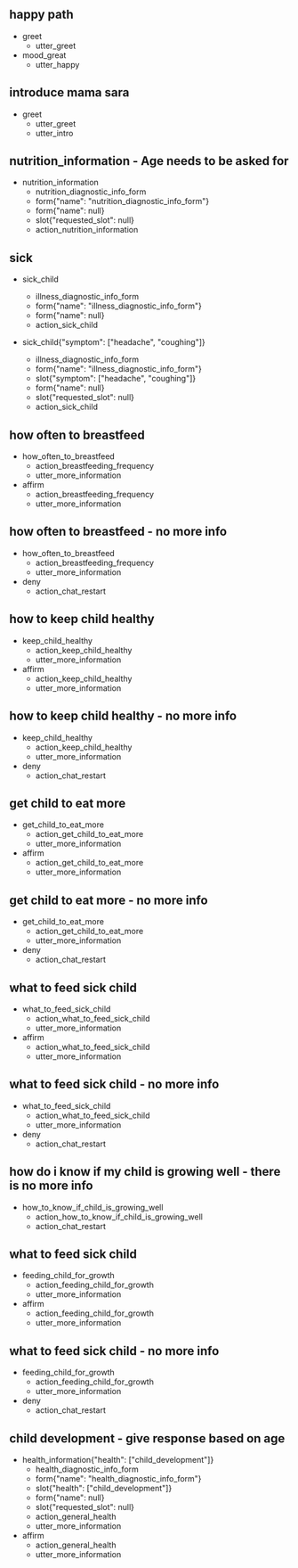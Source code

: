 ## happy path
* greet
  - utter_greet
* mood_great
  - utter_happy
  
## introduce mama sara
* greet
  - utter_greet
  - utter_intro

## nutrition_information - Age needs to be asked for
* nutrition_information
    - nutrition_diagnostic_info_form
    - form{"name": "nutrition_diagnostic_info_form"}
    - form{"name": null}
    - slot{"requested_slot": null}
    - action_nutrition_information
    
## sick
* sick_child
    - illness_diagnostic_info_form
    - form{"name": "illness_diagnostic_info_form"}
    - form{"name": null}
    - action_sick_child
    
* sick_child{"symptom": ["headache", "coughing"]}
    - illness_diagnostic_info_form
    - form{"name": "illness_diagnostic_info_form"}
    - slot{"symptom": ["headache", "coughing"]}
    - form{"name": null}
    - slot{"requested_slot": null}
    - action_sick_child

## how often to breastfeed
* how_often_to_breastfeed
  - action_breastfeeding_frequency
  - utter_more_information
* affirm
  - action_breastfeeding_frequency
  - utter_more_information

## how often to breastfeed - no more info
* how_often_to_breastfeed
  - action_breastfeeding_frequency
  - utter_more_information
* deny
  - action_chat_restart
  
## how to keep child healthy
* keep_child_healthy
  - action_keep_child_healthy
  - utter_more_information
* affirm
  - action_keep_child_healthy
  - utter_more_information

## how to keep child healthy - no more info
* keep_child_healthy
  - action_keep_child_healthy
  - utter_more_information
* deny
  - action_chat_restart
 
## get child to eat more
* get_child_to_eat_more
  - action_get_child_to_eat_more
  - utter_more_information
* affirm
  - action_get_child_to_eat_more
  - utter_more_information 
 
## get child to eat more - no more info
* get_child_to_eat_more
  - action_get_child_to_eat_more
  - utter_more_information
* deny
  - action_chat_restart
  
## what to feed sick child
* what_to_feed_sick_child
  - action_what_to_feed_sick_child
  - utter_more_information
* affirm
  - action_what_to_feed_sick_child
  - utter_more_information 
 
## what to feed sick child - no more info
* what_to_feed_sick_child
  - action_what_to_feed_sick_child
  - utter_more_information
* deny
  - action_chat_restart
 
## how do i know if my child is growing well - there is no more info
* how_to_know_if_child_is_growing_well
  - action_how_to_know_if_child_is_growing_well
  - action_chat_restart
  
## what to feed sick child
* feeding_child_for_growth
  - action_feeding_child_for_growth
  - utter_more_information
* affirm
  - action_feeding_child_for_growth
  - utter_more_information 
 
## what to feed sick child - no more info
* feeding_child_for_growth
  - action_feeding_child_for_growth
  - utter_more_information
* deny
  - action_chat_restart
  
## child development - give response based on age
* health_information{"health": ["child_development"]}
    - health_diagnostic_info_form
    - form{"name": "health_diagnostic_info_form"}
    - slot{"health": ["child_development"]}
    - form{"name": null}
    - slot{"requested_slot": null}
    - action_general_health
    - utter_more_information
* affirm
    - action_general_health
    - utter_more_information